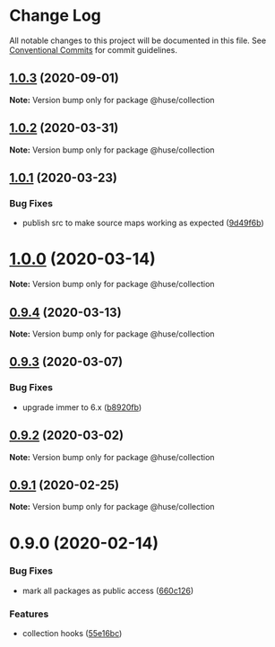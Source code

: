# Change Log

All notable changes to this project will be documented in this file.
See [Conventional Commits](https://conventionalcommits.org) for commit guidelines.

## [1.0.3](https://github.com/ecomfe/react-hooks/compare/@huse/collection@1.0.2...@huse/collection@1.0.3) (2020-09-01)

**Note:** Version bump only for package @huse/collection





## [1.0.2](https://github.com/ecomfe/react-hooks/compare/@huse/collection@1.0.1...@huse/collection@1.0.2) (2020-03-31)

**Note:** Version bump only for package @huse/collection





## [1.0.1](https://github.com/ecomfe/react-hooks/compare/@huse/collection@0.9.3...@huse/collection@1.0.1) (2020-03-23)


### Bug Fixes

* publish src to make source maps working as expected ([9d49f6b](https://github.com/ecomfe/react-hooks/commit/9d49f6b294a445c302f05da958c6e427e7eae669))





# [1.0.0](https://github.com/ecomfe/react-hooks/compare/@huse/collection@0.9.3...@huse/collection@1.0.0) (2020-03-14)

**Note:** Version bump only for package @huse/collection





## [0.9.4](https://github.com/ecomfe/react-hooks/compare/@huse/collection@0.9.3...@huse/collection@0.9.4) (2020-03-13)

**Note:** Version bump only for package @huse/collection





## [0.9.3](https://github.com/ecomfe/react-hooks/compare/@huse/collection@0.9.2...@huse/collection@0.9.3) (2020-03-07)


### Bug Fixes

* upgrade immer to 6.x ([b8920fb](https://github.com/ecomfe/react-hooks/commit/b8920fb67a14bd111b543efdcd58b67b8277ba46))





## [0.9.2](https://github.com/ecomfe/react-hooks/compare/@huse/collection@0.9.1...@huse/collection@0.9.2) (2020-03-02)

**Note:** Version bump only for package @huse/collection





## [0.9.1](https://github.com/ecomfe/react-hooks/compare/@huse/collection@0.9.0...@huse/collection@0.9.1) (2020-02-25)

**Note:** Version bump only for package @huse/collection





# 0.9.0 (2020-02-14)


### Bug Fixes

* mark all packages as public access ([660c126](https://github.com/ecomfe/react-hooks/commit/660c1265ee27cb0de0e7b456904a22f4370002d0))


### Features

* collection hooks ([55e16bc](https://github.com/ecomfe/react-hooks/commit/55e16bc3c2d8b42e5c8f8e39d7ddb28daef12444))
